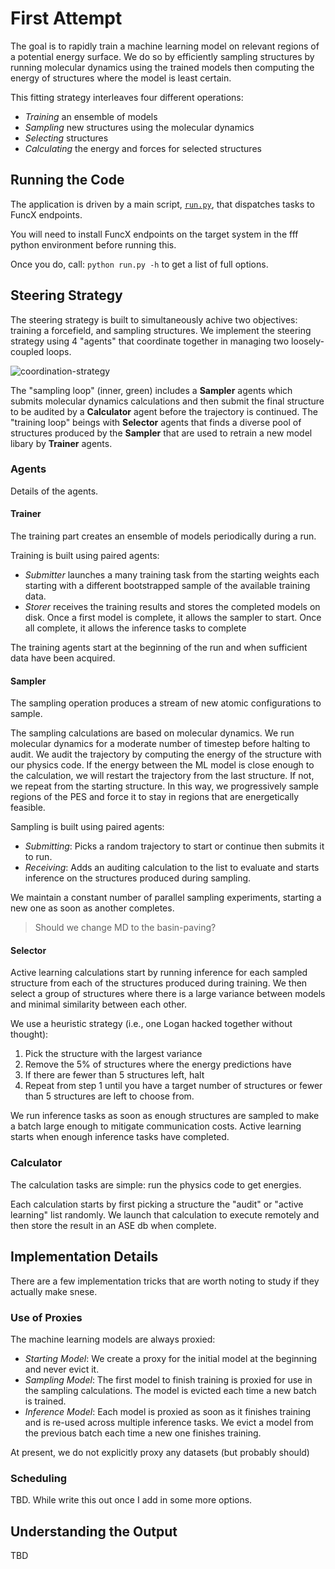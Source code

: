 # First Attempt

The goal is to rapidly train a machine learning model on relevant regions of a potential energy surface.
We do so by efficiently sampling structures by running molecular dynamics using the trained models
then computing the energy of structures where the model is least certain.

This fitting strategy interleaves four different operations:

- _Training_ an ensemble of models
- _Sampling_ new structures using the molecular dynamics
- _Selecting_ structures 
- _Calculating_ the energy and forces for selected structures

## Running the Code

The application is driven by a main script, [`run.py`](./run.py), that dispatches tasks to FuncX endpoints.

You will need to install FuncX endpoints on the target system in the fff python environment before running this.

Once you do, call: `python run.py -h` to get a list of full options.

## Steering Strategy

The steering strategy is built to simultaneously achive two objectives: training a forcefield, and sampling structures.
We implement the steering strategy using 4 "agents" that coordinate together in managing two loosely-coupled loops.

![coordination-strategy](./figures/thinker-diagram.svg)

The "sampling loop" (inner, green) includes a **Sampler** agents which submits molecular dynamics calculations and then submit the final structure to be audited by a **Calculator** agent before the trajectory is continued. 
The "training loop" beings with **Selector** agents that finds a diverse pool of structures produced by the **Sampler** that are used to retrain a new model libary by **Trainer** agents.

### Agents

Details of the agents.

#### Trainer

The training part creates an ensemble of models periodically during a run.

Training is built using paired agents:

- _Submitter_ launches a many training task from the starting weights each starting 
  with a different bootstrapped sample of the available training data.
- _Storer_ receives the training results and stores the completed models on disk. 
  Once a first model is complete, it allows the sampler to start. 
  Once all complete, it allows the inference tasks to complete

The training agents start at the beginning of the run and when sufficient data have been acquired.

#### Sampler

The sampling operation produces a stream of new atomic configurations to sample.

The sampling calculations are based on molecular dynamics. 
We run molecular dynamics for a moderate number of timestep before halting to audit.
We audit the trajectory by computing the energy of the structure with our physics code.
If the energy between the ML model is close enough to the calculation,
we will restart the trajectory from the last structure.
If not, we repeat from the starting structure.
In this way, we progressively sample regions of the PES and force it to stay in regions that 
are energetically feasible.

Sampling is built using paired agents:

- _Submitting_: Picks a random trajectory to start or continue then submits it to run.
- _Receiving_: Adds an auditing calculation to the list to evaluate 
   and starts inference on the structures produced during sampling.
   
We maintain a constant number of parallel sampling experiments, starting a new one as soon as another completes.

> Should we change MD to the basin-paving? 

#### Selector

Active learning calculations start by running inference for each sampled structure 
from each of the structures produced during training.
We then select a group of structures where there is a large variance between models
and minimal similarity between each other.

We use a heuristic strategy (i.e., one Logan hacked together without thought):

1. Pick the structure with the largest variance
2. Remove the 5% of structures where the energy predictions have 
3. If there are fewer than 5 structures left, halt
4. Repeat from step 1 until you have a target number of structures or fewer than 5 structures are left to choose from. 

We run inference tasks as soon as enough structures are sampled to make a batch large enough to mitigate communication costs.
Active learning starts when enough inference tasks have completed.

### Calculator

The calculation tasks are simple: run the physics code to get energies.

Each calculation starts by first picking a structure the "audit" or "active learning" list randomly.
We launch that calculation to execute remotely and then store the result in an ASE db when complete.


## Implementation Details

There are a few implementation tricks that are worth noting to study if they actually make snese.

### Use of Proxies

The machine learning models are always proxied:

- _Starting Model_: We create a proxy for the initial model at the beginning and never evict it.
- _Sampling Model_: The first model to finish training is proxied for use in the sampling calculations.
  The model is evicted each time a new batch is trained. 
- _Inference Model_: Each model is proxied as soon as it finishes training and is re-used across multiple inference tasks.
  We evict a model from the previous batch each time a new one finishes training.

At present, we do not explicitly proxy any datasets (but probably should) 

### Scheduling

TBD. While write this out once I add in some more options.

## Understanding the Output

TBD
